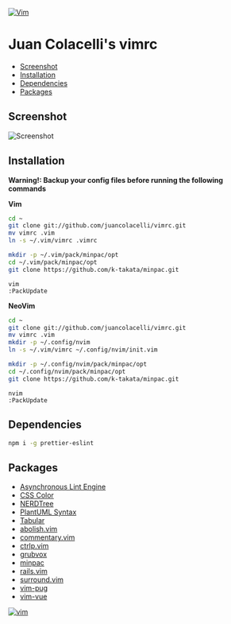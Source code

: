 [![Vim](https://www.vim.org/images/vim_editor.gif)](https://www.vim.org)

# Juan Colacelli's vimrc

- [Screenshot](#screenshot)
- [Installation](#installation)
- [Dependencies](#dependencies)
- [Packages](#packages)

## Screenshot

![Screenshot](https://i.imgur.com/qcdhmoX.png)

## Installation

**Warning!: Backup your config files before running the following commands**

**Vim**

```bash
cd ~
git clone git://github.com/juancolacelli/vimrc.git
mv vimrc .vim
ln -s ~/.vim/vimrc .vimrc

mkdir -p ~/.vim/pack/minpac/opt
cd ~/.vim/pack/minpac/opt
git clone https://github.com/k-takata/minpac.git
```

```viml
vim
:PackUpdate
```

**NeoVim**

```bash
cd ~
git clone git://github.com/juancolacelli/vimrc.git
mv vimrc .vim
mkdir -p ~/.config/nvim
ln -s ~/.vim/vimrc ~/.config/nvim/init.vim

mkdir -p ~/.config/nvim/pack/minpac/opt
cd ~/.config/nvim/pack/minpac/opt
git clone https://github.com/k-takata/minpac.git
```

```viml
nvim
:PackUpdate
```

## Dependencies

```bash
npm i -g prettier-eslint
```

## Packages

- [Asynchronous Lint Engine](https://github.com/w0rp/ale)
- [CSS Color](https://github.com/ap/vim-css-color)
- [NERDTree](https://github.com/scrooloose/nerdtree)
- [PlantUML Syntax](https://github.com/aklt/plantuml-syntax)
- [Tabular](https://github.com/godlygeek/tabular)
- [abolish.vim](https://github.com/tpope/vim-abolish)
- [commentary.vim](https://github.com/tpope/vim-commentary)
- [ctrlp.vim](https://github.com/ctrlpvim/ctrlp)
- [grubvox](https://github.com/morhetz/gruvbox)
- [minpac](https://github.com/Shougok-takata/minpac)
- [rails.vim](https://github.com/tpope/rails.vim)
- [surround.vim](https://github.com/tpope/vim-surround)
- [vim-pug](https://github.com/digitaltoad/vim-pug)
- [vim-vue](https://github.com/posva/vim-vue)

[![vim](https://www.vim.org/images/vim_created.gif)](https://www.vim.org)
